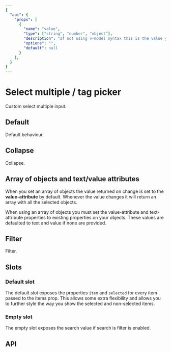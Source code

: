 ```yaml
---
{
  "api": {
    "props": [
      {
        "name": "value",
        "type": ["string", "number", "object"],
        "description": "If not using v-model syntax this is the value you're aiming for.",
        "options": "",
        "default": null
      }
    ],
  }
}
---
```


# Select multiple / tag picker

Custom select multiple input.

## Default

Default behaviour.

<Example>
  <component is="examples-KonSelectMultiple-default" />
  <template v-slot:snippet>
  
  <<< @/.vuepress/components/examples/KonSelectMultiple/default.vue
  
  </template>
</Example>

## Collapse

Collapse.

<Example>
  <component is="examples-KonSelectMultiple-collapse" />
  <template v-slot:snippet>
  
  <<< @/.vuepress/components/examples/KonSelectMultiple/collapse.vue
  
  </template>
</Example>

## Array of objects and text/value attributes

When you set an array of objects the value returned on change is set to the **value-attribute** by default.
Whenever the value changes it will return an array with all the selected objects.

When using an array of objects you must set the value-attribute and text-attribute properties to existing properties on your objects.
These values are defaulted to text and value if none are provided.

<Example>
  <component is="examples-KonSelectMultiple-object" />
  <template v-slot:snippet>
  
  <<< @/.vuepress/components/examples/KonSelectMultiple/object.vue
  
  </template>
</Example>

## Filter

Filter.

<Example>
  <component is="examples-KonSelectMultiple-filter" />
  <template v-slot:snippet>
  
  <<< @/.vuepress/components/examples/KonSelectMultiple/filter.vue
  
  </template>
</Example>

## Slots

### Default slot

The default slot exposes the properties `item` and `selected` for every item passed to the items prop.
This allows some extra flexibility and allows you to further style the way you show the selected and non-selected items.

<Example>
  <component is="examples-KonSelectMultiple-slot" />
  <template v-slot:snippet>
  
  <<< @/.vuepress/components/examples/KonSelectMultiple/slot.vue{12-14,25-27}
  
  </template>
</Example>

### Empty slot

The empty slot exposes the search value if search is filter is enabled.

<Example>
  <component is="examples-KonSelectMultiple-emptyslot" />
  <template v-slot:snippet>
  
  <<< @/.vuepress/components/examples/KonSelectMultiple/emptyslot.vue
  
  </template>
</Example>

## API

<API component="KonSelectMultiple" />